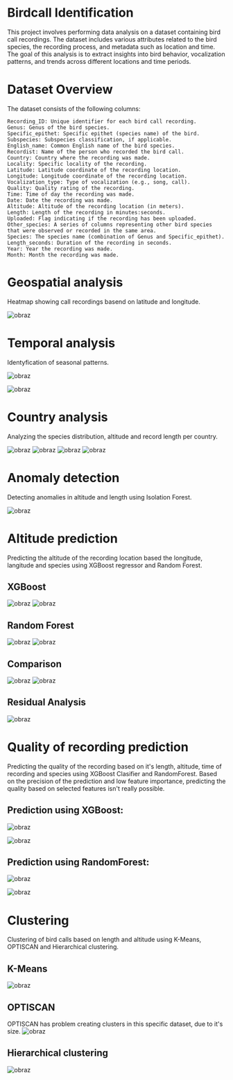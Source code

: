 # Birdcall Identification

This project involves performing data analysis on a dataset containing bird call recordings. The dataset includes various attributes related to the bird species, the recording process, and metadata such as location and time. The goal of this analysis is to extract insights into bird behavior, vocalization patterns, and trends across different locations and time periods.

# Dataset Overview

The dataset consists of the following columns:

    Recording_ID: Unique identifier for each bird call recording.
    Genus: Genus of the bird species.
    Specific_epithet: Specific epithet (species name) of the bird.
    Subspecies: Subspecies classification, if applicable.
    English_name: Common English name of the bird species.
    Recordist: Name of the person who recorded the bird call.
    Country: Country where the recording was made.
    Locality: Specific locality of the recording.
    Latitude: Latitude coordinate of the recording location.
    Longitude: Longitude coordinate of the recording location.
    Vocalization_type: Type of vocalization (e.g., song, call).
    Quality: Quality rating of the recording.
    Time: Time of day the recording was made.
    Date: Date the recording was made.
    Altitude: Altitude of the recording location (in meters).
    Length: Length of the recording in minutes:seconds.
    Uploaded: Flag indicating if the recording has been uploaded.
    Other_species: A series of columns representing other bird species that were observed or recorded in the same area.
    Species: The species name (combination of Genus and Specific_epithet).
    Length_seconds: Duration of the recording in seconds.
    Year: Year the recording was made.
    Month: Month the recording was made.

# Geospatial analysis
Heatmap showing call recordings basend on latitude and longitude.

![obraz](https://github.com/user-attachments/assets/34b80bb1-1973-44fd-a373-ca1f99a72721)

# Temporal analysis

Identyfication of seasonal patterns.

![obraz](https://github.com/user-attachments/assets/c8468494-70a0-4cef-aaa1-63c85c55a1ec)

![obraz](https://github.com/user-attachments/assets/b584d0af-dd43-4dcb-9a8d-20e82b440b56)

# Country analysis
Analyzing the species distribution, altitude and record length per country.

![obraz](https://github.com/user-attachments/assets/edfdacc8-5b13-4280-8649-91e1cdd0830c)
![obraz](https://github.com/user-attachments/assets/6215c69c-1dae-4c56-a630-cfdfe943a7dd)
![obraz](https://github.com/user-attachments/assets/569d92b6-c939-4116-a997-4367f2ec7368)
![obraz](https://github.com/user-attachments/assets/0eddfd28-ce14-4883-9bae-cfc1278d952b)

# Anomaly detection

Detecting anomalies in altitude and length using Isolation Forest.

![obraz](https://github.com/user-attachments/assets/5ae32fa7-36ae-4ea2-9bd6-e2db985daab1)

# Altitude prediction

Predicting the altitude of the recording location based the longitude, langitude and species using XGBoost regressor and Random Forest.

## XGBoost

![obraz](https://github.com/user-attachments/assets/668f6d1e-dd8a-485b-8c6b-ae5389f55a44)
![obraz](https://github.com/user-attachments/assets/fc6811dc-67aa-473c-a84c-37e931c2eab5)


## Random Forest
![obraz](https://github.com/user-attachments/assets/463c6b49-9d45-40a0-854c-9206f664a17f)
![obraz](https://github.com/user-attachments/assets/f653eb49-6333-4b5e-bb05-4280231f8d50)

## Comparison
![obraz](https://github.com/user-attachments/assets/3d16c55e-9b4f-4ee5-976d-b7d7e1919451)
![obraz](https://github.com/user-attachments/assets/aadf942a-e53d-4f11-9883-8cb67eec80ea)

## Residual Analysis

![obraz](https://github.com/user-attachments/assets/6ab78b8d-5474-44a6-b847-6f619e646fc3)



# Quality of recording prediction

Predicting the quality of the recording based on it's length, altitude, time of recording and species using XGBoost Clasifier and RandomForest.
Based on the precision of the prediction and low feature importance, predicting the quality based on selected features isn't really possible.

## Prediction using XGBoost:


![obraz](https://github.com/user-attachments/assets/6f04b403-0461-4c6e-a670-b2850d52f3c1)


![obraz](https://github.com/user-attachments/assets/63ba4462-4aa6-4d09-ade2-453fe8e7208b)



## Prediction using RandomForest:

![obraz](https://github.com/user-attachments/assets/2d3848e4-33bf-48dd-a293-f0889301c79b)

![obraz](https://github.com/user-attachments/assets/e6b18c5e-c5a7-4190-ac9e-4a630bf08705)


# Clustering 

Clustering of bird calls based on length and altitude using K-Means, OPTISCAN and Hierarchical clustering.

## K-Means
![obraz](https://github.com/user-attachments/assets/2f4d1fe4-b558-4124-8717-d69c78017634)

## OPTISCAN

OPTISCAN has problem creating clusters in this specific dataset, due to it's size.
![obraz](https://github.com/user-attachments/assets/822c468f-2e60-4568-8274-ffa1afac6496)

## Hierarchical clustering
![obraz](https://github.com/user-attachments/assets/ecc1c36d-b8ec-4991-b5c9-efd7118c1119)


